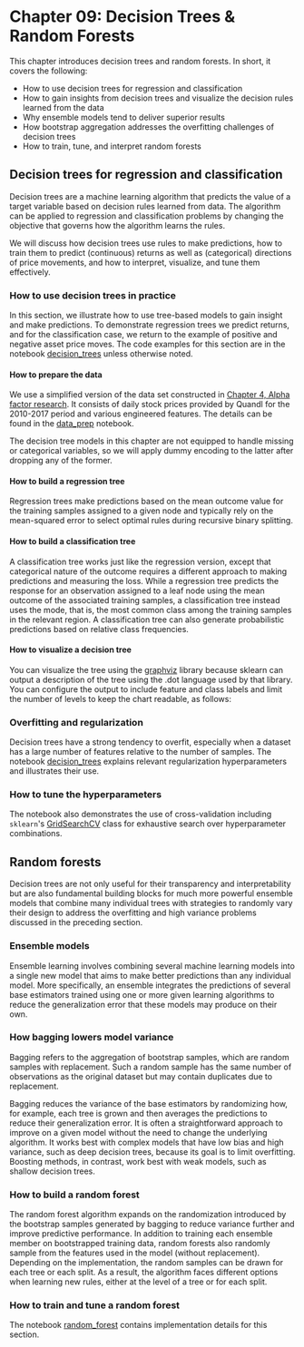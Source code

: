 # Chapter 09: Decision Trees & Random Forests

This chapter introduces decision trees and random forests. In short, it covers the following:
- How to use decision trees for regression and classification
- How to gain insights from decision trees and visualize the decision rules learned from the data
- Why ensemble models tend to deliver superior results
- How bootstrap aggregation addresses the overfitting challenges of decision trees
- How to train, tune, and interpret random forests

## Decision trees for regression and classification

Decision trees are a machine learning algorithm that predicts the value of a target variable based on decision rules learned from data. The algorithm can be applied to regression and classification problems by changing the objective that governs how the algorithm learns the rules.

We will discuss how decision trees use rules to make predictions, how to train them to predict (continuous) returns as well as (categorical) directions of price movements, and how to interpret, visualize, and tune them effectively.

### How to use decision trees in practice

In this section, we illustrate how to use tree-based models to gain insight and make predictions. To demonstrate regression trees we predict returns, and for the classification case, we return to the example of positive and negative asset price moves. The code examples for this section are in the notebook [decision_trees](01_decision_trees.ipynb) unless otherwise noted.

#### How to prepare the data

We use a simplified version of the data set constructed in [Chapter 4, Alpha factor research](../04_alpha_factor_research). It consists of daily stock prices provided by Quandl for the 2010-2017 period and various engineered features. The details can be found in the [data_prep](00_data_prep.ipynb) notebook. 

The decision tree models in this chapter are not equipped to handle missing or categorical variables, so we will apply dummy encoding to the latter after dropping any of the former.

#### How to build a regression tree

Regression trees make predictions based on the mean outcome value for the training samples assigned to a given node and typically rely on the mean-squared error to select optimal rules during recursive binary splitting.

#### How to build a classification tree

A classification tree works just like the regression version, except that categorical nature of the outcome requires a different approach to making predictions and measuring the loss. While a regression tree predicts the response for an observation assigned to a leaf node using the mean outcome of the associated training samples, a classification tree instead uses the mode, that is, the most common class among the training samples in the relevant region. A classification tree can also generate probabilistic predictions based on relative class frequencies.

#### How to visualize a decision tree

You can visualize the tree using the [graphviz](https://graphviz.gitlab.io/download/) library because sklearn can output a description of the tree using the .dot language used by that library. You can configure the output to include feature and class labels and limit the number of levels to keep the chart readable, as follows:

### Overfitting and regularization

Decision trees have a strong tendency to overfit, especially when a dataset has a large number of features relative to the number of samples. The notebook [decision_trees](01_decision_trees.ipynb) explains relevant regularization hyperparameters and illustrates their use.

### How to tune the hyperparameters

The notebook also demonstrates the use of cross-validation including `sklearn`'s [GridSearchCV](https://scikit-learn.org/stable/modules/generated/sklearn.model_selection.GridSearchCV.html) class for exhaustive search over hyperparameter combinations.

## Random forests

Decision trees are not only useful for their transparency and interpretability but are also fundamental building blocks for much more powerful ensemble models that combine many individual trees with strategies to randomly vary their design to address the overfitting and high variance problems discussed in the preceding section.


### Ensemble models

Ensemble learning involves combining several machine learning models into a single new model that aims to make better predictions than any individual model. More specifically, an ensemble integrates the predictions of several base estimators trained using one or more given learning algorithms to reduce the generalization error that these models may produce on their own.

### How bagging lowers model variance

Bagging refers to the aggregation of bootstrap samples, which are random samples with replacement. Such a random sample has the same number of observations as the original dataset but may contain duplicates due to replacement. 

Bagging reduces the variance of the base estimators by randomizing how, for example, each tree is grown and then averages the predictions to reduce their generalization error. It is often a straightforward approach to improve on a given model without the need to change the underlying algorithm. It works best with complex models that have low bias and high variance, such as deep decision trees, because its goal is to limit overfitting. Boosting methods, in contrast, work best with weak models, such as shallow decision trees.

### How to build a random forest

The random forest algorithm expands on the randomization introduced by the bootstrap samples generated by bagging to reduce variance further and improve predictive performance.
In addition to training each ensemble member on bootstrapped training data, random forests also randomly sample from the features used in the model (without replacement). Depending on the implementation, the random samples can be drawn for each tree or each split. As a result, the algorithm faces different options when learning new rules, either at the level of a tree or for each split.

### How to train and tune a random forest

The notebook [random_forest](02_random_forest.ipynb) contains implementation details for this section.